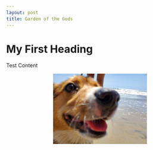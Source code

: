 ```yaml
---
layout: post
title: Garden of the Gods
---
```


<!DOCTYPE html>
<html>
<head>
<title>Test title</title>
</head>
<body>

<h1>My First Heading</h1>
Test Content
<p align="center">
  <img src="/assets/CorgiCloseup-min.jpg" width=50% height=auto>
</p>

</body>
</html>

